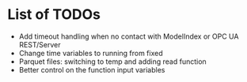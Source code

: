 # List of TODOs
- Add timeout handling when no contact with ModelIndex or OPC UA REST/Server
- Change time variables to running from fixed
- Parquet files: switching to temp and adding read function
- Better control on the function input variables